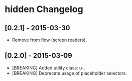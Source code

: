 # hidden Changelog

## [0.2.1] - 2015-03-30

* Remove from flow (screen readers).

## [0.2.0] - 2015-03-09

* [BREAKING] Added utility class: u-.
* [BREAKING] Deprecate usage of placeholder selectors.
